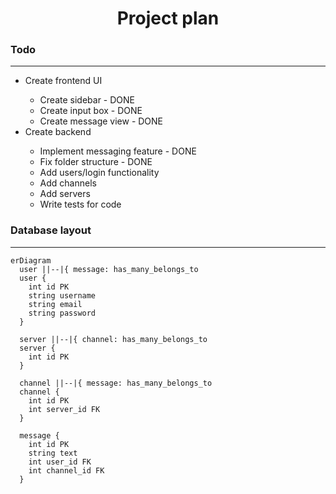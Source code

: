 <h1 align="center">Project plan</h1>

### Todo

---

<ul>
  <li>Create frontend UI</li>
  <ul>
    <li>Create sidebar - DONE</li>
    <li>Create input box - DONE</li>
    <li>Create message view - DONE</li>
  </ul>
  <li>Create backend</li>
  <ul>
    <li>Implement messaging feature - DONE</li>
    <li>Fix folder structure - DONE</li>
    <li>Add users/login functionality</li>
    <li>Add channels</li>
    <li>Add servers</li>
    <li>Write tests for code</li>
  </ul>
</ul>

### Database layout

---

```mermaid
erDiagram
  user ||--|{ message: has_many_belongs_to
  user {
    int id PK
    string username
    string email
    string password
  }

  server ||--|{ channel: has_many_belongs_to
  server {
    int id PK
  }

  channel ||--|{ message: has_many_belongs_to
  channel {
    int id PK
    int server_id FK
  }

  message {
    int id PK
    string text
    int user_id FK
    int channel_id FK
  }
```
